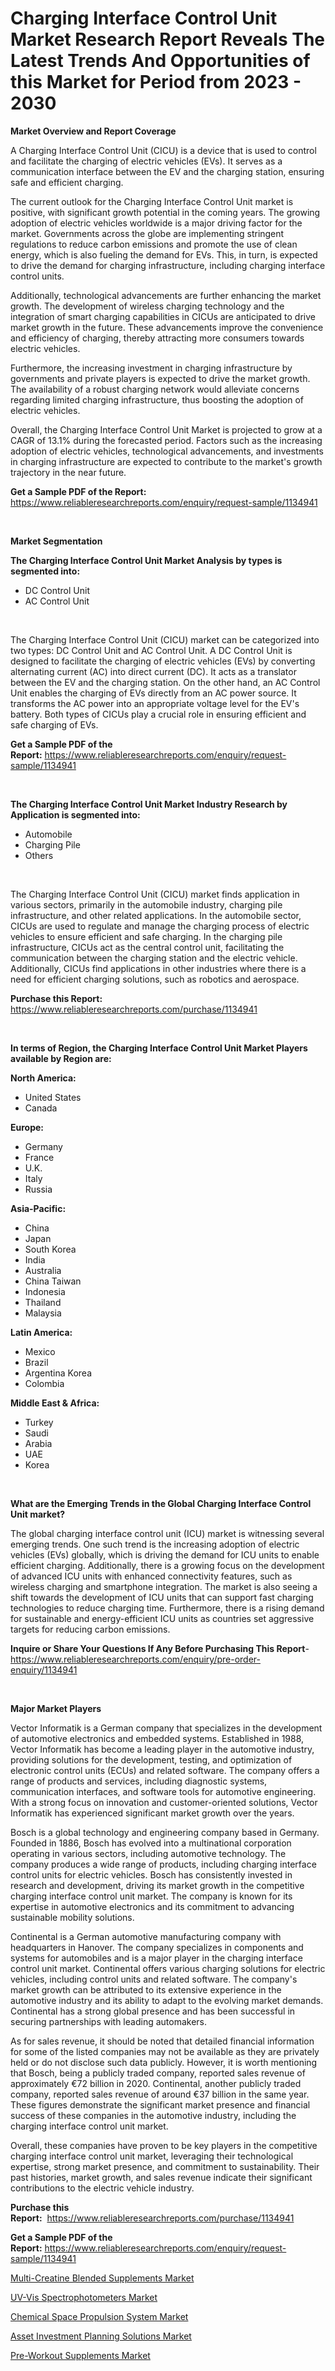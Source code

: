 <p><h1>Charging Interface Control Unit Market Research Report Reveals The Latest Trends And Opportunities of this Market for Period from 2023 - 2030</h1></p><p><strong>Market Overview and Report Coverage</strong></p>
<p><p>A Charging Interface Control Unit (CICU) is a device that is used to control and facilitate the charging of electric vehicles (EVs). It serves as a communication interface between the EV and the charging station, ensuring safe and efficient charging.</p><p>The current outlook for the Charging Interface Control Unit market is positive, with significant growth potential in the coming years. The growing adoption of electric vehicles worldwide is a major driving factor for the market. Governments across the globe are implementing stringent regulations to reduce carbon emissions and promote the use of clean energy, which is also fueling the demand for EVs. This, in turn, is expected to drive the demand for charging infrastructure, including charging interface control units.</p><p>Additionally, technological advancements are further enhancing the market growth. The development of wireless charging technology and the integration of smart charging capabilities in CICUs are anticipated to drive market growth in the future. These advancements improve the convenience and efficiency of charging, thereby attracting more consumers towards electric vehicles.</p><p>Furthermore, the increasing investment in charging infrastructure by governments and private players is expected to drive the market growth. The availability of a robust charging network would alleviate concerns regarding limited charging infrastructure, thus boosting the adoption of electric vehicles.</p><p>Overall, the Charging Interface Control Unit Market is projected to grow at a CAGR of 13.1% during the forecasted period. Factors such as the increasing adoption of electric vehicles, technological advancements, and investments in charging infrastructure are expected to contribute to the market's growth trajectory in the near future.</p></p>
<p><strong>Get a Sample PDF of the Report:</strong> <a href="https://www.reliableresearchreports.com/enquiry/request-sample/1134941">https://www.reliableresearchreports.com/enquiry/request-sample/1134941</a></p>
<p>&nbsp;</p>
<p><strong>Market Segmentation</strong></p>
<p><strong>The Charging Interface Control Unit Market Analysis by types is segmented into:</strong></p>
<p><ul><li>DC Control Unit</li><li>AC Control Unit</li></ul></p>
<p>&nbsp;</p>
<p><p>The Charging Interface Control Unit (CICU) market can be categorized into two types: DC Control Unit and AC Control Unit. A DC Control Unit is designed to facilitate the charging of electric vehicles (EVs) by converting alternating current (AC) into direct current (DC). It acts as a translator between the EV and the charging station. On the other hand, an AC Control Unit enables the charging of EVs directly from an AC power source. It transforms the AC power into an appropriate voltage level for the EV's battery. Both types of CICUs play a crucial role in ensuring efficient and safe charging of EVs.</p></p>
<p><strong>Get a Sample PDF of the Report:</strong>&nbsp;<a href="https://www.reliableresearchreports.com/enquiry/request-sample/1134941">https://www.reliableresearchreports.com/enquiry/request-sample/1134941</a></p>
<p>&nbsp;</p>
<p><strong>The Charging Interface Control Unit Market Industry Research by Application is segmented into:</strong></p>
<p><ul><li>Automobile</li><li>Charging Pile</li><li>Others</li></ul></p>
<p>&nbsp;</p>
<p><p>The Charging Interface Control Unit (CICU) market finds application in various sectors, primarily in the automobile industry, charging pile infrastructure, and other related applications. In the automobile sector, CICUs are used to regulate and manage the charging process of electric vehicles to ensure efficient and safe charging. In the charging pile infrastructure, CICUs act as the central control unit, facilitating the communication between the charging station and the electric vehicle. Additionally, CICUs find applications in other industries where there is a need for efficient charging solutions, such as robotics and aerospace.</p></p>
<p><strong>Purchase this Report:</strong>&nbsp; <a href="https://www.reliableresearchreports.com/purchase/1134941">https://www.reliableresearchreports.com/purchase/1134941</a></p>
<p>&nbsp;</p>
<p><strong>In terms of Region, the Charging Interface Control Unit Market Players available by Region are:</strong></p>
<p>
    <p> <strong> North America: </strong>
        <ul>
            <li>United States</li>
            <li>Canada</li>
        </ul>
        </p> 
    <p> <strong> Europe: </strong>
        <ul>
            <li>Germany</li>
            <li>France</li>
            <li>U.K.</li>
            <li>Italy</li>
            <li>Russia</li>
        </ul>
        </p> 
    <p> <strong> Asia-Pacific: </strong>
        <ul>
            <li>China</li>
            <li>Japan</li>
            <li>South Korea</li>
            <li>India</li>
            <li>Australia</li>
            <li>China Taiwan</li>
            <li>Indonesia</li>
            <li>Thailand</li>
            <li>Malaysia</li>
        </ul>
        </p> 
    <p> <strong> Latin America: </strong>
        <ul>
            <li>Mexico</li>
            <li>Brazil</li>
            <li>Argentina Korea</li>
            <li>Colombia</li>
        </ul>
        </p> 
    <p> <strong> Middle East & Africa: </strong>
        <ul>
            <li>Turkey</li>
            <li>Saudi</li>
            <li>Arabia</li>
            <li>UAE</li>
            <li>Korea</li>
        </ul>
    </p>
    </p>
<p>&nbsp;</p>
<p><strong>What are the Emerging Trends in the Global Charging Interface Control Unit market?</strong></p>
<p><p>The global charging interface control unit (ICU) market is witnessing several emerging trends. One such trend is the increasing adoption of electric vehicles (EVs) globally, which is driving the demand for ICU units to enable efficient charging. Additionally, there is a growing focus on the development of advanced ICU units with enhanced connectivity features, such as wireless charging and smartphone integration. The market is also seeing a shift towards the development of ICU units that can support fast charging technologies to reduce charging time. Furthermore, there is a rising demand for sustainable and energy-efficient ICU units as countries set aggressive targets for reducing carbon emissions.</p></p>
<p><strong>Inquire or Share Your Questions If Any Before Purchasing This Report</strong>- <a href="https://www.reliableresearchreports.com/enquiry/pre-order-enquiry/1134941">https://www.reliableresearchreports.com/enquiry/pre-order-enquiry/1134941</a></p>
<p>&nbsp;</p>
<p><strong>Major Market Players</strong></p>
<p><p>Vector Informatik is a German company that specializes in the development of automotive electronics and embedded systems. Established in 1988, Vector Informatik has become a leading player in the automotive industry, providing solutions for the development, testing, and optimization of electronic control units (ECUs) and related software. The company offers a range of products and services, including diagnostic systems, communication interfaces, and software tools for automotive engineering. With a strong focus on innovation and customer-oriented solutions, Vector Informatik has experienced significant market growth over the years.</p><p>Bosch is a global technology and engineering company based in Germany. Founded in 1886, Bosch has evolved into a multinational corporation operating in various sectors, including automotive technology. The company produces a wide range of products, including charging interface control units for electric vehicles. Bosch has consistently invested in research and development, driving its market growth in the competitive charging interface control unit market. The company is known for its expertise in automotive electronics and its commitment to advancing sustainable mobility solutions.</p><p>Continental is a German automotive manufacturing company with headquarters in Hanover. The company specializes in components and systems for automobiles and is a major player in the charging interface control unit market. Continental offers various charging solutions for electric vehicles, including control units and related software. The company's market growth can be attributed to its extensive experience in the automotive industry and its ability to adapt to the evolving market demands. Continental has a strong global presence and has been successful in securing partnerships with leading automakers.</p><p>As for sales revenue, it should be noted that detailed financial information for some of the listed companies may not be available as they are privately held or do not disclose such data publicly. However, it is worth mentioning that Bosch, being a publicly traded company, reported sales revenue of approximately €72 billion in 2020. Continental, another publicly traded company, reported sales revenue of around €37 billion in the same year. These figures demonstrate the significant market presence and financial success of these companies in the automotive industry, including the charging interface control unit market.</p><p>Overall, these companies have proven to be key players in the competitive charging interface control unit market, leveraging their technological expertise, strong market presence, and commitment to sustainability. Their past histories, market growth, and sales revenue indicate their significant contributions to the electric vehicle industry.</p></p>
<p><strong>Purchase this Report:</strong>&nbsp;&nbsp;<a href="https://www.reliableresearchreports.com/purchase/1134941">https://www.reliableresearchreports.com/purchase/1134941</a></p>
<p></p>
<p><strong>Get a Sample PDF of the Report:</strong>&nbsp;<a href="https://www.reliableresearchreports.com/enquiry/request-sample/1134941">https://www.reliableresearchreports.com/enquiry/request-sample/1134941</a></p>
<p><p><a href="https://medium.com/@othaleffler644/multi-creatine-blended-supplements-market-size-and-market-trends-complete-industry-overview-2023-e4cae5e75d42">Multi-Creatine Blended Supplements Market</a></p><p><a href="https://www.linkedin.com/pulse/uv-vis-spectrophotometers-market-share-amp-new-trends-analysis/">UV-Vis Spectrophotometers Market</a></p><p><a href="https://www.linkedin.com/pulse/chemical-space-propulsion-system-market-challenges-opportunities/">Chemical Space Propulsion System Market</a></p><p><a href="https://www.linkedin.com/pulse/asset-investment-planning-solutions-market-size-2023-2030/">Asset Investment Planning Solutions Market</a></p><p><a href="https://medium.com/@williambatz97/decoding-pre-workout-supplements-market-metrics-market-share-trends-and-growth-patterns-3184b9f9e90c">Pre-Workout Supplements Market</a></p></p>